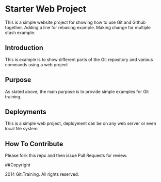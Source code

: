 # Starter Web Project

This is a simple website project for showing how to use Git and Github together. Adding a line for rebasing example. Making change for multiple stash example.

## Introduction

This is example is to show different parts of the Git repository and various commands using a web project

## Purpose

As stated above, the main purpose is to provide simple examples for Git training.

## Deployments

This is a simple web project, deployment can be on any web server or even local file system.

## How To Contribute

Please fork this repo and then issue Pull Requests for review.

##Copyright

2014 Git.Training. All rights reserved.
